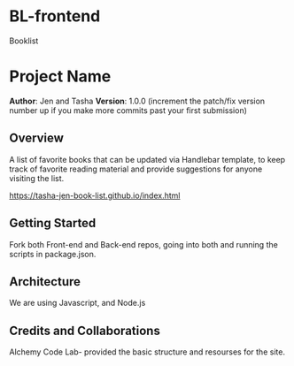 # BL-frontend
Booklist
# Project Name

**Author**: Jen and Tasha
**Version**: 1.0.0 (increment the patch/fix version number up if you make more commits past your first submission)

## Overview
<!-- Provide a high level overview of what this application is and why you are building it, beyond the fact that it's an assignment for a Code Fellows 301 class. (i.e. What's your problem domain?)--> 
A list of favorite books that can be updated via Handlebar template, to keep track of favorite reading material and provide suggestions for anyone visiting the list.

https://tasha-jen-book-list.github.io/index.html

## Getting Started
<!-- What are the steps that a developer must take in order to build this app on their own machine and get it running? -->
Fork both Front-end and Back-end repos, going into both and running the scripts in package.json.
## Architecture
<!-- Provide a detailed description of the application design. What technologies (languages, libraries, etc) you're using, and any other relevant design information. -->
We are using Javascript, and Node.js
## Credits and Collaborations
<!-- Give credit (and a link) to other people or resources that helped you build this application. -->
Alchemy Code Lab- provided the basic structure and resourses for the site.